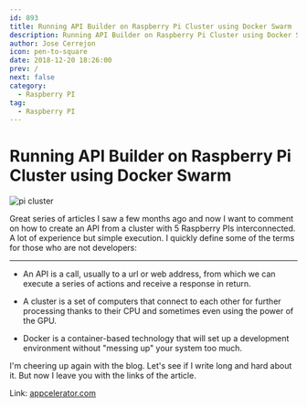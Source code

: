 ```yaml
---
id: 893
title: Running API Builder on Raspberry Pi Cluster using Docker Swarm
description: Running API Builder on Raspberry Pi Cluster using Docker Swarm
author: Jose Cerrejon
icon: pen-to-square
date: 2018-12-20 18:26:00
prev: /
next: false
category:
  - Raspberry PI
tag:
  - Raspberry PI
---
```


# Running API Builder on Raspberry Pi Cluster using Docker Swarm

![pi cluster](/images/2018/10/rpi_cluster.png)

Great series of articles I saw a few months ago and now I want to comment on how to create an API from a cluster with 5 Raspberry PIs interconnected. A lot of experience but simple execution. I quickly define some of the terms for those who are not developers:

- - -
* An API is a call, usually to a url or web address, from which we can execute a series of actions and receive a response in return.

* A cluster is a set of computers that connect to each other for further processing thanks to their CPU and sometimes even using the power of the GPU.

* Docker is a container-based technology that will set up a development environment without "messing up" your system too much.

I'm cheering up again with the blog. Let's see if I write long and hard about it. But now I leave you with the links of the article.

Link: [appcelerator.com](https://www.appcelerator.com/blog/2018/10/running-api-builder-on-raspberry-pi-cluster-using-docker-swarm-part-1/)

